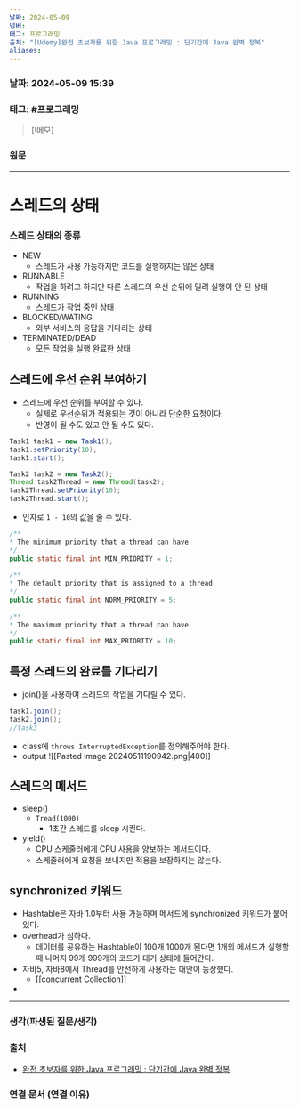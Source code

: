 ```yaml
---
날짜: 2024-05-09
넘버: 
태그: 프로그래밍
출처: "[Udemy]완전 초보자를 위한 Java 프로그래밍 : 단기간에 Java 완벽 정복"
aliases:
---
```

### 날짜:  2024-05-09 15:39

### 태그: #프로그래밍 

>[!메모]
>

### 원문
---
# 스레드의 상태
### 스레드 상태의 종류
- NEW
	- 스레드가 사용 가능하지만 코드를 실행하지는 않은 상태
- RUNNABLE
	- 작업을 하려고 하지만 다른 스레드의 우선 순위에 밀려 실행이 안 된 상태
- RUNNING
	- 스레드가 작업 중인 상태
- BLOCKED/WATING
	- 외부 서비스의 응답을 기다리는 상태
- TERMINATED/DEAD
	- 모든 작업을 실행 완료한 상태
## 스레드에 우선 순위 부여하기
- 스레드에 우선 순위를 부여할 수 있다.
	- 실제로 우선순위가 적용되는 것이 아니라 단순한 요청이다.
	- 반영이 될 수도 있고 안 될 수도 있다.
```java
Task1 task1 = new Task1();  
task1.setPriority(10);  
task1.start();

Task2 task2 = new Task2();  
Thread task2Thread = new Thread(task2);  
task2Thread.setPriority(10);  
task2Thread.start();
```
- 인자로 `1 - 10`의 값을 줄 수 있다.
```java
/**  
* The minimum priority that a thread can have.  
*/  
public static final int MIN_PRIORITY = 1;  
  
/**  
* The default priority that is assigned to a thread.  
*/  
public static final int NORM_PRIORITY = 5;  
  
/**  
* The maximum priority that a thread can have.  
*/  
public static final int MAX_PRIORITY = 10;
```
## 특정 스레드의 완료를 기다리기
- join()을 사용하여 스레드의 작업을 기다릴 수 있다.
```java
task1.join();
task2.join();
//task3
```
- class에 `throws InterruptedException`를 정의해주어야 한다.
- output
![[Pasted image 20240511190942.png|400]]
## 스레드의 메서드
- sleep()
	- `Tread(1000)`
		- 1초간 스레드를 sleep 시킨다.
- yield()
	- CPU 스케줄러에게 CPU 사용을 양보하는 메서드이다.
	- 스케줄러에게 요청을 보내지만 적용을 보장하지는 않는다.
## synchronized 키워드
- Hashtable은 자바 1.0부터 사용 가능하며 메서드에 synchronized 키워드가 붙어있다.
- overhead가 심하다.
	- 데이터를 공유하는 Hashtable이 100개 1000개 된다면 1개의 메서드가 실행할 때 나머지 99개 999개의 코드가 대기 상태에 들어간다.
- 자바5, 자바8에서 Thread를 안전하게 사용하는 대안이 등장했다.
	- [[concurrent Collection]]
- 



---
### 생각(파생된 질문/생각)

### 출처
- [완전 초보자를 위한 Java 프로그래밍 : 단기간에 Java 완벽 정복](https://www.udemy.com/course/best-java-programming/?couponCode=ST6MT42324)

### 연결 문서 (연결 이유)

